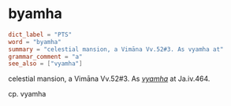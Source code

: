 # byamha

``` toml
dict_label = "PTS"
word = "byamha"
summary = "celestial mansion, a Vimāna Vv.52#3. As vyamha at"
grammar_comment = "a"
see_also = ["vyamha"]
```

celestial mansion, a Vimāna Vv.52#3. As *[vyamha](vyamha.md)* at Ja.iv.464.

cp. vyamha

